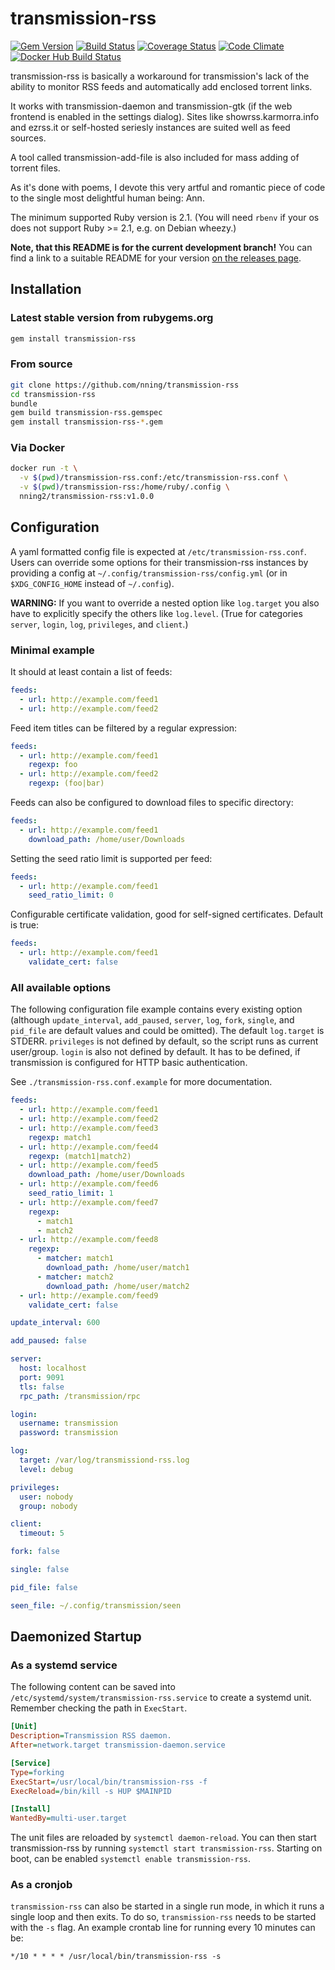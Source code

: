 transmission-rss
================

[![Gem Version](https://img.shields.io/gem/v/transmission-rss.svg)](http://badge.fury.io/rb/transmission-rss)
[![Build Status](https://img.shields.io/travis/nning/transmission-rss/master.svg)](https://travis-ci.org/nning/transmission-rss)
[![Coverage Status](https://img.shields.io/coveralls/nning/transmission-rss/master.svg)](https://coveralls.io/r/nning/transmission-rss)
[![Code Climate](https://img.shields.io/codeclimate/maintainability/nning/transmission-rss.svg)](https://codeclimate.com/github/nning/transmission-rss)
[![Docker Hub Build Status](https://img.shields.io/docker/build/nning2/transmission-rss.svg)](https://hub.docker.com/r/nning2/transmission-rss/)

transmission-rss is basically a workaround for transmission's lack of the
ability to monitor RSS feeds and automatically add enclosed torrent links.

It works with transmission-daemon and transmission-gtk (if the web frontend
is enabled in the settings dialog). Sites like showrss.karmorra.info and
ezrss.it or self-hosted seriesly instances are suited well as feed sources.

A tool called transmission-add-file is also included for mass adding of
torrent files.

As it's done with poems, I devote this very artful and romantic piece of
code to the single most delightful human being: Ann.

The minimum supported Ruby version is 2.1. (You will need `rbenv` if your
os does not support Ruby >= 2.1, e.g. on Debian wheezy.)

**Note, that this README is for the current development branch!** You can find
a link to a suitable README for your version
[on the releases page](https://github.com/nning/transmission-rss/releases).

Installation
------------

### Latest stable version from rubygems.org

```sh
gem install transmission-rss
```

### From source

```sh
git clone https://github.com/nning/transmission-rss
cd transmission-rss
bundle
gem build transmission-rss.gemspec
gem install transmission-rss-*.gem
```

### Via Docker

```sh
docker run -t \
  -v $(pwd)/transmission-rss.conf:/etc/transmission-rss.conf \
  -v $(pwd)/transmission-rss:/home/ruby/.config \
  nning2/transmission-rss:v1.0.0
```

Configuration
-------------

A yaml formatted config file is expected at `/etc/transmission-rss.conf`. Users
can override some options for their transmission-rss instances by providing a
config at `~/.config/transmission-rss/config.yml` (or in `$XDG_CONFIG_HOME`
instead of `~/.config`).

**WARNING:** If you want to override a nested option like `log.target` you also
have to explicitly specify the others like `log.level`. (True for categories
`server`, `login`, `log`, `privileges`, and `client`.)

### Minimal example

It should at least contain a list of feeds:

```yaml
feeds:
  - url: http://example.com/feed1
  - url: http://example.com/feed2
```

Feed item titles can be filtered by a regular expression:

```yaml
feeds:
  - url: http://example.com/feed1
    regexp: foo
  - url: http://example.com/feed2
    regexp: (foo|bar)
```

Feeds can also be configured to download files to specific directory:


```yaml
feeds:
  - url: http://example.com/feed1
    download_path: /home/user/Downloads
```

Setting the seed ratio limit is supported per feed:


```yaml
feeds:
  - url: http://example.com/feed1
    seed_ratio_limit: 0
```

Configurable certificate validation, good for self-signed certificates. Default
is true:


```yaml
feeds:
  - url: http://example.com/feed1
    validate_cert: false
```

### All available options

The following configuration file example contains every existing option
(although `update_interval`, `add_paused`, `server`, `log`, `fork`, `single`, and
`pid_file` are default values and could be omitted). The default `log.target` is
STDERR. `privileges` is not defined by default, so the script runs as current
user/group. `login` is also not defined by default. It has to be defined, if
transmission is configured for HTTP basic authentication.

See `./transmission-rss.conf.example` for more documentation.


```yaml
feeds:
  - url: http://example.com/feed1
  - url: http://example.com/feed2
  - url: http://example.com/feed3
    regexp: match1
  - url: http://example.com/feed4
    regexp: (match1|match2)
  - url: http://example.com/feed5
    download_path: /home/user/Downloads
  - url: http://example.com/feed6
    seed_ratio_limit: 1
  - url: http://example.com/feed7
    regexp:
      - match1
      - match2
  - url: http://example.com/feed8
    regexp:
      - matcher: match1
        download_path: /home/user/match1
      - matcher: match2
        download_path: /home/user/match2
  - url: http://example.com/feed9
    validate_cert: false

update_interval: 600

add_paused: false

server:
  host: localhost
  port: 9091
  tls: false
  rpc_path: /transmission/rpc

login:
  username: transmission
  password: transmission

log:
  target: /var/log/transmissiond-rss.log
  level: debug

privileges:
  user: nobody
  group: nobody

client:
  timeout: 5

fork: false

single: false

pid_file: false

seen_file: ~/.config/transmission/seen
```

Daemonized Startup
------------------

### As a systemd service

The following content can be saved into
`/etc/systemd/system/transmission-rss.service` to create a systemd unit.
Remember checking the path in `ExecStart`.

```ini
[Unit]
Description=Transmission RSS daemon.
After=network.target transmission-daemon.service

[Service]
Type=forking
ExecStart=/usr/local/bin/transmission-rss -f
ExecReload=/bin/kill -s HUP $MAINPID

[Install]
WantedBy=multi-user.target
```

The unit files are reloaded by `systemctl daemon-reload`. You can then start
transmission-rss by running `systemctl start transmission-rss`. Starting on
boot, can be enabled `systemctl enable transmission-rss`.

### As a cronjob

`transmission-rss` can also be started in a single run mode, in which it runs a single loop and then exits. To do so, `transmission-rss` needs to be started with the `-s` flag. An example crontab line for running every 10 minutes can be:

`*/10 * * * * /usr/local/bin/transmission-rss -s`
